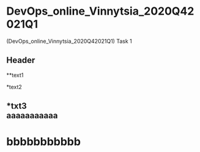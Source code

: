 # DevOps_online_Vinnytsia_2020Q42021Q1
(DevOps_online_Vinnytsia_2020Q42021Q1) Task 1 

## Header
**text1

*text2

*txt3  
aaaaaaaaaaa
-----------

bbbbbbbbbbb
===========
